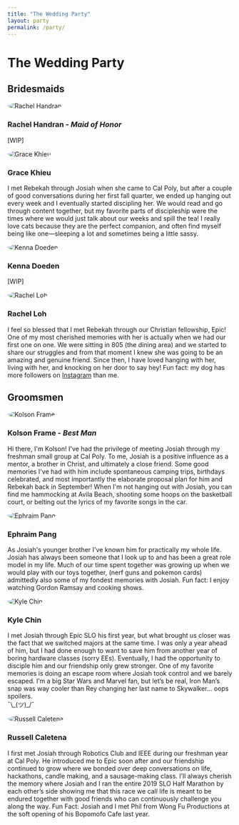 ```yaml
---
title: "The Wedding Party"
layout: party
permalink: /party/
---
```


# The Wedding Party

## Bridesmaids

<div class="party-container">
    <div class="img-flex-container">
        <img class="img-flex" style="border-radius: 50%" src="../assets/images/rachelh.jpg" alt="Rachel Handran">
        <div style="flex: 3; min-width: 250px">
            <h3>Rachel Handran - <i>Maid of Honor</i></h3>
            <p>[WIP]</p>
        </div>
    </div>
    <div class="img-flex-container">
        <img class="img-flex" style="border-radius: 50%" src="../assets/images/grace.jfif" alt="Grace Khieu">
        <div style="flex: 3; min-width: 250px">
            <h3>Grace Khieu</h3>
            <p>I met Rebekah through Josiah when she came to Cal Poly, but after a couple of good conversations during her first fall quarter, we ended up hanging out every week and I eventually started discipling her. We would read and go through content together, but my favorite parts of discipleship were the times where we would just talk about our weeks and spill the tea! I really love cats because they are the perfect companion, and often find myself being like one—sleeping a lot and sometimes being a little sassy.</p>
        </div>
    </div>
    <div class="img-flex-container">
        <img class="img-flex" style="border-radius: 50%" src="../assets/images/kenna.jpg" alt="Kenna Doeden">
        <div style="flex: 3; min-width: 250px">
            <h3>Kenna Doeden</h3>
            <p>[WIP]</p>
        </div>
    </div>
    <div class="img-flex-container">
        <img class="img-flex" style="border-radius: 50%" src="../assets/images/rachel.jpg" alt="Rachel Loh">
        <div style="flex: 3; min-width: 250px">
            <h3>Rachel Loh</h3>
            <p>I feel so blessed that I met Rebekah through our Christian fellowship, Epic!  One of my most cherished memories with her is actually when we had our first one on one.  We were sitting in 805 (the dining area) and we started to share our struggles and from that moment I knew she was going to be an amazing and genuine friend.  Since then, I have loved hanging with her, living with her, and knocking on her door to say hey!  Fun fact: my dog has more followers on <a href="https://www.instagram.com/jameystagram/" target="_blank">Instagram</a> than me.
            </p>
        </div>
    </div>
</div>

## Groomsmen

<div class="party-container">
    <div class="img-flex-container">
        <img class="img-flex" style="border-radius: 50%" src="../assets/images/kolson.jfif" alt="Kolson Frame">
        <div style="flex: 3; min-width: 250px">
            <h3>Kolson Frame - <i>Best Man</i></h3>
            <p>Hi there, I'm Kolson! I've had the privilege of meeting Josiah through my freshman small group at Cal Poly. To me, Josiah is a positive influence as a mentor, a brother in Christ, and ultimately a close friend. Some good memories I've had with him include spontaneous camping trips, birthdays celebrated, and most importantly the elaborate proposal plan for him and Rebekah back in September! When I'm not hanging out with Josiah, you can find me hammocking at Avila Beach, shooting some hoops on the basketball court, or belting out the lyrics of my favorite songs in the car.
            </p>
        </div>
    </div>
    <div class="img-flex-container">
        <img class="img-flex" style="border-radius: 50%" src="../assets/images/ephraim.jpg" alt="Ephraim Pang">
        <div style="flex: 3; min-width: 250px">
            <h3>Ephraim Pang</h3>
            <p>As Josiah's younger brother I've known him for practically my whole life. Josiah has always been someone that I look up to and has been a great role model in my life. Much of our time spent together was growing up when we would play with our toys together, (nerf guns and pokemon cards) admittedly also some of my fondest memories with Josiah. Fun fact: I enjoy watching Gordon Ramsay and cooking shows.
            </p>
        </div>
    </div>
    <div class="img-flex-container">
        <img class="img-flex" style="border-radius: 50%" src="../assets/images/kyle.jpg" alt="Kyle Chin">
        <div style="flex: 3; min-width: 250px">
            <h3>Kyle Chin</h3>
            <p>I met Josiah through Epic SLO his first year, but what brought us closer was the fact that we switched majors at the same time. I was only a year ahead of him, but I had done enough to want to save him from another year of boring hardware classes (sorry EEs). Eventually, I had the opportunity to disciple him and our friendship only grew stronger. One of my favorite memories is doing an escape room where Josiah took control and we barely escaped. I’m a big Star Wars and Marvel fan, but let’s be real, Iron Man’s snap was way cooler than Rey changing her last name to Skywalker… oops spoilers. <br>¯\_(ツ)_/¯
            </p>
        </div>
    </div>
    <div class="img-flex-container">
        <img class="img-flex" style="border-radius: 50%" src="../assets/images/russell.jpg" alt="Russell Caletena">
        <div style="flex: 3; min-width: 250px">
            <h3>Russell Caletena</h3>
            <p>I first met Josiah through Robotics Club and IEEE during our freshman year at Cal Poly. He introduced me to Epic soon after and our friendship continued to grow where we bonded over deep conversations on life, hackathons, candle making, and a sausage-making class. I’ll always cherish the memory where Josiah and I ran the entire 2019 SLO Half Marathon by each other’s side showing me that this race we call life is meant to be endured together with good friends who can continuously challenge you along the way. Fun Fact: Josiah and I met Phil from Wong Fu Productions at the soft opening of his Bopomofo Cafe last year.
            </p>
        </div>
    </div>
</div>